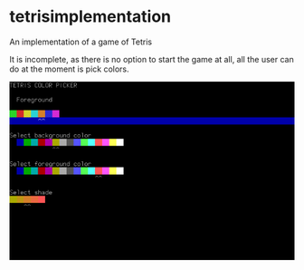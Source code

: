 # tetrisimplementation
An implementation of a game of Tetris

It is incomplete, as there is no option to start the game at all, all the user can do at the moment is pick colors.

![](https://raw.githubusercontent.com/PiotrGrochowski/tetrisimplementation/master/test4.PNG)
